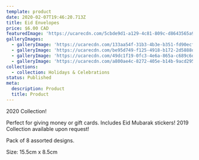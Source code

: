 ```yaml
---
template: product
date: 2020-02-07T19:46:20.713Z
title: Eid Envelopes
price: $6.00 CAD
featuredImage: 'https://ucarecdn.com/5cbde9d1-a129-4c81-809c-d8643565a909/'
galleryImages:
  - galleryImage: 'https://ucarecdn.com/133aa54f-31b3-4b3e-b351-fd90ecf28149/'
  - galleryImage: 'https://ucarecdn.com/be95d749-f125-4918-b172-2d5888df1065/'
  - galleryImage: 'https://ucarecdn.com/49dc1f19-0fc3-4e6a-865a-c689c6d04218/'
  - galleryImage: 'https://ucarecdn.com/a800ae4c-8272-405e-b14b-9acd295a49e1/'
collections:
  - collection: Holidays & Celebrations
status: Published
meta:
  description: Product
  title: Product
---
```

2020 Collection!

Perfect for giving money or gift cards. Includes Eid Mubarak stickers! 2019 Collection available upon request!

Pack of 8 assorted designs.

Size: 15.5cm  x 8.5cm
